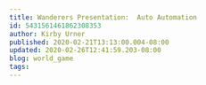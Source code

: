 ```yaml
---
title: Wanderers Presentation:  Auto Automation
id: 5431561461862308353
author: Kirby Urner
published: 2020-02-21T13:13:00.004-08:00
updated: 2020-02-26T12:41:59.203-08:00
blog: world_game
tags: 
---
```


